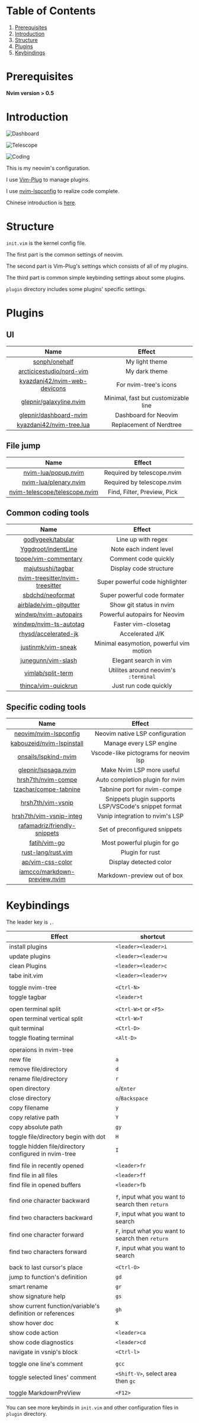 # Table of Contents

1. [Prerequisites](#prerequisites)
2. [Introduction](#introduction)
3. [Structure](#structure)
4. [Plugins](#plugins)
5. [Keybindings](#keybindings)

<a id="prerequisites"></a>

# Prerequisites

**Nvim version > 0.5**

<a id="introduction"></a>

# Introduction

![Dashboard](./shots/dashboard.jpg)

![Telescope](./shots/telescope.jpg)

![Coding](./shots/coding.jpg)

This is my neovim's configuration.

I use [Vim-Plug](https://github.com/junegunn/vim-plug) to manage plugins.

I use [nvim-lspconfig](https://github.com/neovim/nvim-lspconfig) to realize code complete.

Chinese introduction is [here](https://zhuanlan.zhihu.com/p/382092667).

<a id="structure"></a>

# Structure

`init.vim` is the kernel config file.

The first part is the common settings of neovim.

The second part is Vim-Plug's settings which consists of all of my plugins.

The third part is common simple keybinding settings about some plugins.

`plugin` directory includes some plugins' specific settings.

<a id="plugins"></a>

# Plugins

## UI

| Name                                                                            | Effect                              |
| :----:                                                                          | :----:                              |
| [sonph/onehalf](https://github.com/sonph/onehalf)                               | My light theme                      |
| [arcticicestudio/nord-vim](https://github.com/arcticicestudio/nord-vim)         | My dark theme                       |
| [kyazdani42/nvim-web-devicons](https://github.com/kyazdani42/nvim-web-devicons) | For nvim-tree's icons               |
| [glepnir/galaxyline.nvim](https://github.com/glepnir/galaxyline.nvim)           | Minimal, fast but customizable line |
| [glepnir/dashboard-nvim](https://github.com/glepnir/dashboard-nvim)             | Dashboard for Neovim                |
| [kyazdani42/nvim-tree.lua](https://github.com/kyazdani42/nvim-tree.lua)         | Replacement of Nerdtree             |

## File jump

| Name                                                                              | Effect                      |
| :----:                                                                            | :----:                      |
| [nvim-lua/popup.nvim](https://github.com/nvim-lua/popup.nvim)                     | Required by telescope.nvim  |
| [nvim-lua/plenary.nvim](https://github.com/nvim-lua/plenary.nvim)                 | Required by telescope.nvim  |
| [nvim-telescope/telescope.nvim](https://github.com/nvim-telescope/telescope.nvim) | Find, Filter, Preview, Pick |

## Common coding tools

| Name                                                                                  | Effect                                  |
| :----:                                                                                | :----:                                  |
| [godlygeek/tabular](https://github.com/godlygeek/tabular)                             | Line up with regex                      |
| [Yggdroot/indentLine](https://github.com/Yggdroot/indentLine)                         | Note each indent level                  |
| [tpope/vim-commentary](https://github.com/tpope/vim-commentary)                       | Comment code quickly                    |
| [majutsushi/tagbar](https://github.com/majutsushi/tagbar)                             | Display code structure                  |
| [nvim-treesitter/nvim-treesitter](https://github.com/nvim-treesitter/nvim-treesitter) | Super powerful code highlighter         |
| [sbdchd/neoformat](https://github.com/sbdchd/neoformat)                               | Super powerful code formater            |
| [airblade/vim-gitgutter](https://github.com/airblade/vim-gitgutter)                   | Show git status in nvim                 |
| [windwp/nvim-autopairs](https://github.com/windwp/nvim-autopairs)                     | Powerful autopairs for Neovim           |
| [windwp/nvim-ts-autotag](https://github.com/windwp/nvim-ts-autotag)                   | Faster vim-closetag                     |
| [rhysd/accelerated-jk](https://github.com/rhysd/accelerated-jk)                       | Accelerated J/K                         |
| [justinmk/vim-sneak](https://github.com/justinmk/vim-sneak)                           | Minimal easymotion, powerful vim motion |
| [junegunn/vim-slash](https://github.com/junegunn/vim-slash)                           | Elegant search in vim                   |
| [vimlab/split-term](https://github.com/vimlab/split-term.vim)                         | Utilites around neovim's `:terminal`    |
| [thinca/vim-quickrun](https://github.com/thinca/vim-quickrun)                         | Just run code quickly                   |

## Specific coding tools
| Name                                                                            | Effect                                               |
| :----:                                                                          | :----:                                               |
| [neovim/nvim-lspconfig](https://github.com/neovim/nvim-lspconfig)               | Neovim native LSP configuration                      |
| [kabouzeid/nvim-lspinstall](https://github.com/kabouzeid/nvim-lspinstall)       | Manage every LSP engine                              |
| [onsails/lspkind-nvim](https://github.com/onsails/lspkind-nvim)                 | Vscode-like pictograms for neovim lsp                |
| [glepnir/lspsaga.nvim](https://github.com/glepnir/lspsaga.nvim)                 | Make Nvim LSP more useful                            |
| [hrsh7th/nvim-compe](https://github.com/hrsh7th/nvim-compe)                     | Auto completion plugin for nvim                      |
| [tzachar/compe-tabnine](https://github.com/tzachar/compe-tabnine)               | Tabnine port for nvim-compe                          |
| [hrsh7th/vim-vsnip](https://github.com/hrsh7th/vim-vsnip)                       | Snippets plugin supports LSP/VSCode's snippet format |
| [hrsh7th/vim-vsnip-integ](https://github.com/hrsh7th/vim-vsnip-integ)           | Vsnip integration to nvim's LSP                      |
| [rafamadriz/friendly-snippets](https://github.com/rafamadriz/friendly-snippets) | Set of preconfigured snippets                        |
| [fatih/vim-go](https://github.com/fatih/vim-go)                                 | Most powerful plugin for go                          |
| [rust-lang/rust.vim](https://github.com/rust-lang/rust.vim)                     | Plugin for rust                                      |
| [ap/vim-css-color](https://github.com/ap/vim-css-color)                         | Display detected color                               |
| [iamcco/markdown-preview.nvim](https://github.com/iamcco/markdown-preview.nvim) | Markdown-preview out of box                          |


<a id="keybindings"></a>

# Keybindings

The leader key is `,`.

| Effect                                                    | shortcut                                         |
| ----------------------------------                        | -------------------------------------            |
| install plugins                                           | `<leader><leader>i`                              |
| update plugins                                            | `<leader><leader>u`                              |
| clean Plugins                                             | `<leader><leader>c`                              |
| tabe init.vim                                             | `<leader><leader>v`                              |
|                                                           |                                                  |
| toggle nvim-tree                                          | `<Ctrl-N>`                                       |
| toggle tagbar                                             | `<leader>t`                                      |
|                                                           |                                                  |
| open terminal split                                       | `<Ctrl-W>t` or `<F5>`                            |
| open terminal vertical split                              | `<Ctrl-W>T`                                      |
| quit terminal                                             | `<Ctrl-D>`                                       |
| toggle floating terminal                                  | `<Alt-D>`                                        |
|                                                           |                                                  |
| operaions in nvim-tree                                    |                                                  |
| new file                                                  | `a`                                              |
| remove file/directory                                     | `d`                                              |
| rename file/directory                                     | `r`                                              |
| open directory                                            | `o`/`Enter`                                      |
| close directory                                           | `o`/`Backspace`                                  |
| copy filename                                             | `y`
| copy relative path                                        | `Y`                                              |
| copy absolute path                                        | `gy`                                             |
| toggle file/directory begin with dot                      | `H`                                              |
| toggle hidden file/directory configured in nvim-tree      | `I`                                              |
|                                                           |                                                  |
| find file in recently opened                              | `<leader>fr`                                     |
| find file in all files                                    | `<leader>ff`                                     |
| find file in opened buffers                               | `<leader>fb`                                     |
|                                                           |                                                  |
| find one character backward                               | `f`, input what you want to search then `return` |
| find two characters backward                              | `F`, input what you want to search               |
| find one character forward                                | `F`, input what you want to search then `return` |
| find two characters forward                               | `F`, input what you want to search               |
|                                                           |                                                  |
| back to last cursor's place                               | `<Ctrl-O>`                                       |
| jump to function's definition                             | `gd`                                             |
| smart rename                                              | `gr`                                             |
| show signature help                                       | `gs`                                             |
| show current function/variable's definition or references | `gh`                                             |
| show hover doc                                            | `K`                                              |
| show code action                                          | `<leader>ca`                                     |
| show code diagnostics                                     | `<leader>cd`                                     |
| navigate in vsnip's block                                 | `<Ctrl-l>`                                       |
|                                                           |                                                  |
| toggle one line's comment                                 | `gcc`                                            |
| toggle selected lines' comment                            | `<Shift-V>`, select area then `gc`               |
|                                                           |                                                  |
| toggle MarkdownPreView                                    | `<F12>`                                          |

You can see more keybinds in `init.vim` and other configuration files in `plugin` directory.
